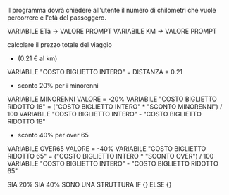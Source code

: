 Il programma dovrà chiedere all'utente il numero di chilometri che vuole percorrere e l'età del passeggero.

VARIABILE ETà -> VALORE PROMPT
VARIABILE KM -> VALORE PROMPT

calcolare il prezzo totale del viaggio 
- (0.21 € al km)

VARIABILE "COSTO BIGLIETTO INTERO" = DISTANZA * 0.21

- sconto 20% per i minorenni

VARIABILE MINORENNI VALORE = -20%
VARIABILE "COSTO BIGLIETTO RIDOTTO 18" = ("COSTO BIGLIETTO INTERO" * "SCONTO MINORENNI") / 100
VARIABILE "COSTO BIGLIETTO INTERO" - "COSTO BIGLIETTO RIDOTTO 18"

- sconto 40% per over 65

VARIABILE OVER65 VALORE = -40%
VARIABILE "COSTO BIGLIETTO RIDOTTO 65" = ("COSTO BIGLIETTO INTERO * "SCONTO OVER") / 100
VARIABILE "COSTO BIGLIETTO INTERO" - "COSTO BIGLIETTO RIDOTTO 65"

SIA 20% SIA 40% SONO UNA STRUTTURA
IF {} ELSE {}





